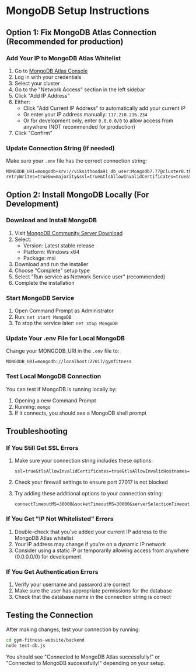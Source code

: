 # MongoDB Setup Instructions

## Option 1: Fix MongoDB Atlas Connection (Recommended for production)

### Add Your IP to MongoDB Atlas Whitelist

1. Go to [MongoDB Atlas Console](https://cloud.mongodb.com/)
2. Log in with your credentials
3. Select your cluster
4. Go to the "Network Access" section in the left sidebar
5. Click "Add IP Address"
6. Either:
   - Click "Add Current IP Address" to automatically add your current IP
   - Or enter your IP address manually: `117.210.216.234`
   - Or for development only, enter `0.0.0.0/0` to allow access from anywhere (NOT recommended for production)
7. Click "Confirm"

### Update Connection String (if needed)

Make sure your `.env` file has the correct connection string:

```
MONGODB_URI=mongodb+srv://viksithooda91_db_user:Mongodb7.77@cluster0.tkpodlz.mongodb.net/gymfitness?retryWrites=true&w=majority&ssl=true&tlsAllowInvalidCertificates=true&tlsAllowInvalidHostnames=true&connectTimeoutMS=30000&socketTimeoutMS=30000&serverSelectionTimeoutMS=30000
```

## Option 2: Install MongoDB Locally (For Development)

### Download and Install MongoDB

1. Visit [MongoDB Community Server Download](https://www.mongodb.com/try/download/community)
2. Select:
   - Version: Latest stable release
   - Platform: Windows x64
   - Package: msi
3. Download and run the installer
4. Choose "Complete" setup type
5. Select "Run service as Network Service user" (recommended)
6. Complete the installation

### Start MongoDB Service

1. Open Command Prompt as Administrator
2. Run: `net start MongoDB`
3. To stop the service later: `net stop MongoDB`

### Update Your .env File for Local MongoDB

Change your MONGODB_URI in the `.env` file to:

```
MONGODB_URI=mongodb://localhost:27017/gymfitness
```

### Test Local MongoDB Connection

You can test if MongoDB is running locally by:

1. Opening a new Command Prompt
2. Running: `mongo`
3. If it connects, you should see a MongoDB shell prompt

## Troubleshooting

### If You Still Get SSL Errors

1. Make sure your connection string includes these options:
   ```
   ssl=true&tlsAllowInvalidCertificates=true&tlsAllowInvalidHostnames=true
   ```

2. Check your firewall settings to ensure port 27017 is not blocked

3. Try adding these additional options to your connection string:
   ```
   connectTimeoutMS=30000&socketTimeoutMS=30000&serverSelectionTimeoutMS=30000
   ```

### If You Get "IP Not Whitelisted" Errors

1. Double-check that you've added your current IP address to the MongoDB Atlas whitelist
2. Your IP address may change if you're on a dynamic IP network
3. Consider using a static IP or temporarily allowing access from anywhere (0.0.0.0/0) for development

### If You Get Authentication Errors

1. Verify your username and password are correct
2. Make sure the user has appropriate permissions for the database
3. Check that the database name in the connection string is correct

## Testing the Connection

After making changes, test your connection by running:

```bash
cd gym-fitness-website/backend
node test-db.js
```

You should see "Connected to MongoDB Atlas successfully!" or "Connected to MongoDB successfully!" depending on your setup.